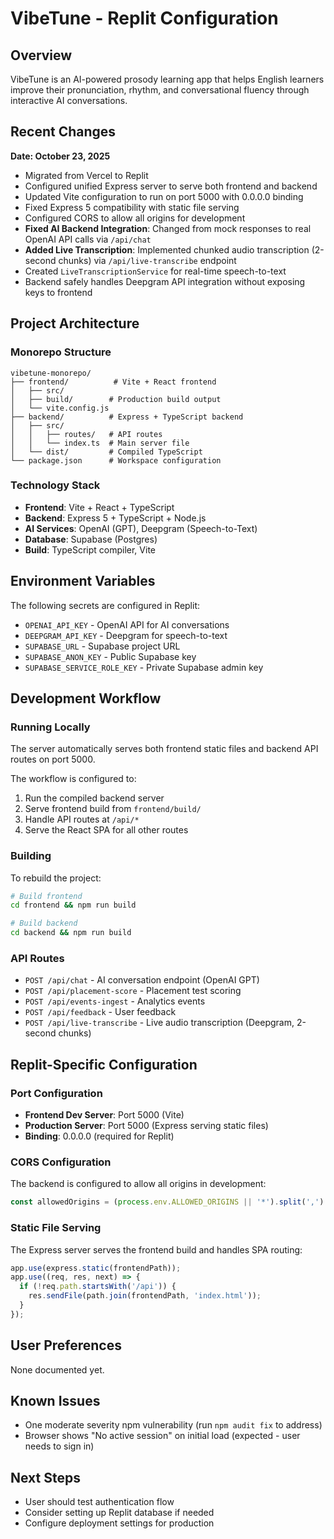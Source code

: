 # VibeTune - Replit Configuration

## Overview
VibeTune is an AI-powered prosody learning app that helps English learners improve their pronunciation, rhythm, and conversational fluency through interactive AI conversations.

## Recent Changes
**Date: October 23, 2025**
- Migrated from Vercel to Replit
- Configured unified Express server to serve both frontend and backend
- Updated Vite configuration to run on port 5000 with 0.0.0.0 binding
- Fixed Express 5 compatibility with static file serving
- Configured CORS to allow all origins for development
- **Fixed AI Backend Integration**: Changed from mock responses to real OpenAI API calls via `/api/chat`
- **Added Live Transcription**: Implemented chunked audio transcription (2-second chunks) via `/api/live-transcribe` endpoint
- Created `LiveTranscriptionService` for real-time speech-to-text
- Backend safely handles Deepgram API integration without exposing keys to frontend

## Project Architecture

### Monorepo Structure
```
vibetune-monorepo/
├── frontend/          # Vite + React frontend
│   ├── src/
│   ├── build/        # Production build output
│   └── vite.config.js
├── backend/          # Express + TypeScript backend
│   ├── src/
│   │   ├── routes/   # API routes
│   │   └── index.ts  # Main server file
│   └── dist/         # Compiled TypeScript
└── package.json      # Workspace configuration
```

### Technology Stack
- **Frontend**: Vite + React + TypeScript
- **Backend**: Express 5 + TypeScript + Node.js
- **AI Services**: OpenAI (GPT), Deepgram (Speech-to-Text)
- **Database**: Supabase (Postgres)
- **Build**: TypeScript compiler, Vite

## Environment Variables
The following secrets are configured in Replit:
- `OPENAI_API_KEY` - OpenAI API for AI conversations
- `DEEPGRAM_API_KEY` - Deepgram for speech-to-text
- `SUPABASE_URL` - Supabase project URL
- `SUPABASE_ANON_KEY` - Public Supabase key
- `SUPABASE_SERVICE_ROLE_KEY` - Private Supabase admin key

## Development Workflow

### Running Locally
The server automatically serves both frontend static files and backend API routes on port 5000.

The workflow is configured to:
1. Run the compiled backend server
2. Serve frontend build from `frontend/build/`
3. Handle API routes at `/api/*`
4. Serve the React SPA for all other routes

### Building
To rebuild the project:
```bash
# Build frontend
cd frontend && npm run build

# Build backend
cd backend && npm run build
```

### API Routes
- `POST /api/chat` - AI conversation endpoint (OpenAI GPT)
- `POST /api/placement-score` - Placement test scoring
- `POST /api/events-ingest` - Analytics events
- `POST /api/feedback` - User feedback
- `POST /api/live-transcribe` - Live audio transcription (Deepgram, 2-second chunks)

## Replit-Specific Configuration

### Port Configuration
- **Frontend Dev Server**: Port 5000 (Vite)
- **Production Server**: Port 5000 (Express serving static files)
- **Binding**: 0.0.0.0 (required for Replit)

### CORS Configuration
The backend is configured to allow all origins in development:
```typescript
const allowedOrigins = (process.env.ALLOWED_ORIGINS || '*').split(',')
```

### Static File Serving
The Express server serves the frontend build and handles SPA routing:
```typescript
app.use(express.static(frontendPath));
app.use((req, res, next) => {
  if (!req.path.startsWith('/api')) {
    res.sendFile(path.join(frontendPath, 'index.html'));
  }
});
```

## User Preferences
None documented yet.

## Known Issues
- One moderate severity npm vulnerability (run `npm audit fix` to address)
- Browser shows "No active session" on initial load (expected - user needs to sign in)

## Next Steps
- User should test authentication flow
- Consider setting up Replit database if needed
- Configure deployment settings for production
